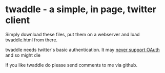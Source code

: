 # twaddle - a simple, in page, twitter client

Simply download these files, put them on a webserver and load
twaddle.html from there.

twaddle needs twitter's basic authentication.
It may [never support OAuth](http://www.countdowntooauth.com/ "count down to oauth")
and so might die 

If you like twaddle do please send comments to me via github.
